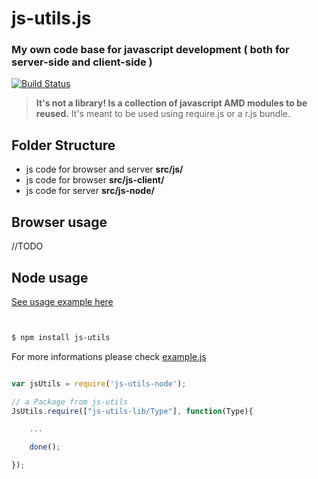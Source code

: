 
# js-utils.js

### My own code base for javascript development ( both for server-side and client-side )
[![Build Status](https://travis-ci.org/aetheon/js-utils.png?branch=master)](https://travis-ci.org/aetheon/js-utils)

> **It's not a library! Is a collection of javascript AMD modules to be reused.** 
> It's meant to be used using require.js or a r.js bundle.

## Folder Structure

*   js code for browser and server **src/js/**
*   js code for browser **src/js-client/**
*   js code for server **src/js-node/**


## Browser usage

//TODO

## Node usage

[See usage example here](https://github.com/aetheon/js-utils-node-example)

``` bash


$ npm install js-utils

```

For more informations please check [example.js](blob/master/example.js)


``` js

var jsUtils = require('js-utils-node');

// a Package from js-utils
JsUtils.require(["js-utils-lib/Type"], function(Type){

    ...

    done();

});

```


